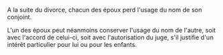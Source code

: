 A la suite du divorce, chacun des époux perd l'usage du nom de son conjoint.

L'un des époux peut néanmoins conserver l'usage du nom de l'autre, soit avec l'accord de celui-ci, soit avec l'autorisation du juge, s'il justifie d'un intérêt particulier pour lui ou pour les enfants.
